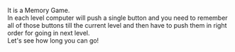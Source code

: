 It is a Memory Game.
<br/>
In each level computer will push a single button and you need to remember all of those buttons till the current level and then have to push them in right order for going in next level.
<br/>
Let's see how long you can go!